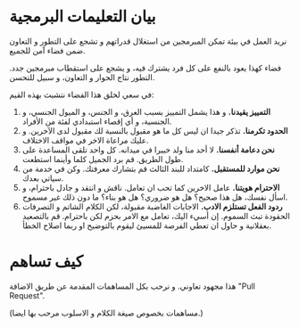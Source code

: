 بيان التعليمات البرمجية
===================

نريد العمل في بيئة تمكن المبرمجين من استغلال قدراتهم و تشجع على التطور و التعاون ضمن فضاء آمن للجميع.

فضاء كهذا يعود بالنفع على كل فرد يشترك فيه، و يشجع على استقطاب مبرمجين جدد. التطور نتاج الحوار و التعاون، و سبيل للتحسن.

في سعي لخلق هذا الفضاء نتشبث بهذه القيم:

1. **التمييز يقيدنا.** و هذا يشمل التمييز بسبب العرق، و الجنس، و الميول الجنسي، و الجنسية، و أي إقصاء استبدادي لفئة من الأفراد.
2. **الحدود تكرمنا.** تذكر جيدا ان  ليس كل ما هو مقبول بالنسبة لك مقبول لدى الآخرين. و عليك مراعاة الاخر في مواقف الاختلاف.
3. **نحن دعامة أنفسنا.** لا أحد منا ولد خبيرا في ميدانه. كل واحد تلقى المساعدة على طول الطريق. قم برد الجميل كلما وأينما استطعت.
4. **نحن موارد للمستقبل.** كامتداد للبند الثالث قم بتشارك معرفتك. وكن في خدمة من سياتي بعدك.
5. **الاحترام هويتنا.** عامل الاخرين كما تحب ان تعامل. ناقش و انتقد و جادل باحترام، و اسأل نفسك، هل هذا صحيح؟ هل هو ضروري؟ هل هو بناء؟ ما دون ذلك غير مسموح.
6. **ردود الفعل تستلزم الادب.** الاجابات الغاضبة مقبولة، لكن الكلام الشاتم و التصرفات الحقودة تبث السموم. إن أسيء اليك، تعامل مع الامر بحزم لكن باحترام. قم بالتصعيد بعقلانية و حاول ان تعطي الفرصة للمسيئ ليقوم بالتوضيح او ربما اصلاح الخطأ.


كيف تساهم
===========

هذا مجهود تعاوني. و نرحب بكل المساهمات المقدمة عن طريق الاضافة "Pull Request".

(مساهمات بخصوص صيغة الكلام و الاسلوب مرحب بها ايضا.)
